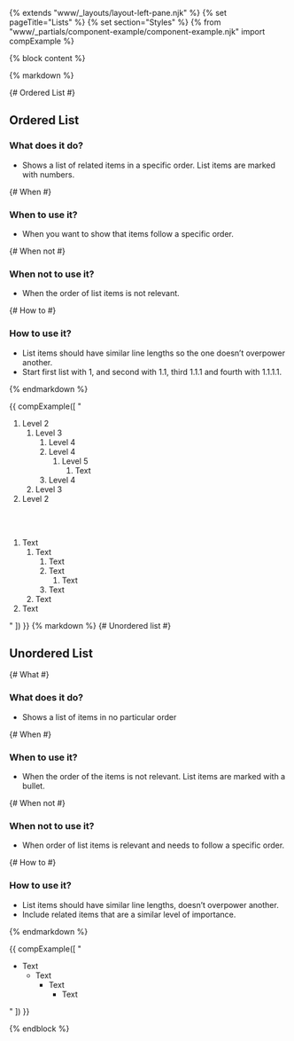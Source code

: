 {% extends "www/_layouts/layout-left-pane.njk" %}
{% set pageTitle="Lists" %}
{% set section="Styles" %}
{% from "www/_partials/component-example/component-example.njk" import compExample %}

{% block content %}

{% markdown %}

{# Ordered List #}

## Ordered List

### What does it do?

- Shows a list of related items in a specific order. List items are marked with numbers.

{# When #}

### When to use it?

- When you want to show that items follow a specific order.

{# When not #}

### When not to use it?

- When the order of list items is not relevant.

{# How to #}

### How to use it?

- List items should have similar line lengths so the one doesn’t overpower another.
- Start first list with 1, and second with 1.1, third 1.1.1 and fourth with 1.1.1.1.

{% endmarkdown %}

{{
  compExample([
    "<ol class='wmnds-ordered-list'>
        <li class='h2'>Level 2
          <ol>
            <li class='h3'>Level 3
              <ol>
                <li class='h4'>Level 4</li>
                <li class='h4'>Level 4
                  <ol>
                    <li class='h5'>Level 5
                      <ol>
                        <li>Text</li>
                      </ol>
                  </li>
                  </ol>
                </li>
                <li class='h4'>Level 4</li>
              </ol>
            </li>
            <li class='h3'>Level 3</li>
          </ol>
      </li>
      <li class='h2'>Level 2</li>
    </ol>
    <br/><br/>
    <ol class='wmnds-ordered-list'>
        <li>Text
          <ol>
            <li>Text
              <ol>
                <li>Text</li>
                <li>Text
                  <ol>
                    <li>Text</li>
                  </ol>
                </li>
                <li>Text</li>
              </ol>
            </li>
            <li>Text</li>
          </ol>
      </li>
      <li>Text</li>
    </ol>
    "
  ])
}}
{% markdown %}
{# Unordered list #}

## Unordered List

{# What #}

<h3>What does it do?</h3>

- Shows a list of items in no particular order

{# When #}

<h3>When to use it?</h3>

- When the order of the items is not relevant. List items are marked with a bullet.

{# When not #}

<h3>When not to use it?</h3>

- When order of list items is relevant and needs to follow a specific order.

{# How to #}

<h3>How to use it?</h3>

- List items should have similar line lengths, doesn’t overpower another.
- Include related items that are a similar level of importance.

{% endmarkdown %}

{{
compExample([
    "<ul class='wmnds-unordered-list'>
      <li>Text
        <ul>
          <li>Text
            <ul>
              <li>Text
                <ul>
                  <li>Text</li>
                </ul>
              </li>
            </ul>
          </li>
        </ul>
      </li>
    </ul>"
  ])
}}

{% endblock %}
